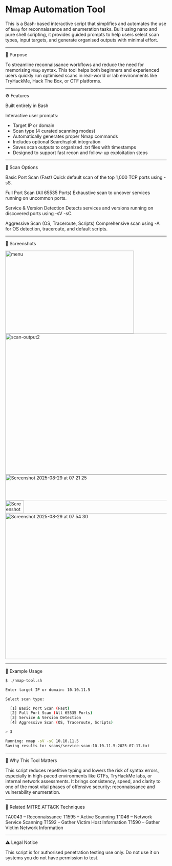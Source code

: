 # Nmap Automation Tool

This is a Bash-based interactive script that simplifies and automates the use of `Nmap` for reconnaissance and enumeration tasks. Built using nano and pure shell scripting, it provides guided prompts to help users select scan types, input targets, and generate organised outputs with minimal effort.

---

🎯 Purpose

To streamline reconnaissance workflows and reduce the need for memorising `Nmap` syntax. This tool helps both beginners and experienced users quickly run optimised scans in real-world or lab environments like TryHackMe, Hack The Box, or CTF platforms.

---

⚙️ Features

Built entirely in Bash

Interactive user prompts:
 - Target IP or domain
 - Scan type (4 curated scanning modes)
 - Automatically generates proper Nmap commands
 - Includes optional Searchsploit integration
 - Saves scan outputs to organized .txt files with timestamps
 - Designed to support fast recon and follow-up exploitation steps

---

🧪 Scan Options

Basic Port Scan (Fast)
  Quick default scan of the top 1,000 TCP ports using -sS.

Full Port Scan (All 65535 Ports)
  Exhaustive scan to uncover services running on uncommon ports.

Service & Version Detection
  Detects services and versions running on discovered ports using -sV -sC.

Aggressive Scan (OS, Traceroute, Scripts)
  Comprehensive scan using -A for OS detection, traceroute, and default scripts.


---

📸 Screenshots

<img width="401" height="259" alt="menu" src="https://github.com/user-attachments/assets/8c8fccbe-6d60-4c8e-99d8-09212ee5f794" />

<img width="668" height="440" alt="scan-output2" src="https://github.com/user-attachments/assets/912922f8-a764-41f9-94e0-8aeb81174189" />

<img width="789" height="81" alt="Screenshot 2025-08-29 at 07 21 25" src="https://github.com/user-attachments/assets/1edc584b-8d07-4c00-81f1-e56d22c1e4e6" />

<img width="57" height="40" alt="Screenshot 2025-08-29 at 07 52 53" src="https://github.com/user-attachments/assets/dcc07a4f-58d7-4892-8304-0786c1600147" />

<img width="1213" height="456" alt="Screenshot 2025-08-29 at 07 54 30" src="https://github.com/user-attachments/assets/6c20547e-7e34-47e5-8163-616ea1d0ae01" />


---

🚀 Example Usage

```bash
$ ./nmap-tool.sh

Enter target IP or domain: 10.10.11.5

Select scan type:

  [1] Basic Port Scan (Fast)
  [2] Full Port Scan (All 65535 Ports)
  [3] Service & Version Detection
  [4] Aggressive Scan (OS, Traceroute, Scripts)

> 3

Running: nmap -sV -sC 10.10.11.5
Saving results to: scans/service-scan-10.10.11.5-2025-07-17.txt
```

---

🧠 Why This Tool Matters

This script reduces repetitive typing and lowers the risk of syntax errors, especially in high-paced environments like CTFs, TryHackMe labs, or internal network assessments. It brings consistency, speed, and clarity to one of the most vital phases of offensive security: reconnaissance and vulnerability enumeration.

---

📎 Related MITRE ATT&CK Techniques

TA0043 – Reconnaissance
T1595 – Active Scanning
T1046 – Network Service Scanning
T1592 – Gather Victim Host Information
T1590 – Gather Victim Network Information

---

⚠️ Legal Notice

This script is for authorised penetration testing use only. Do not use it on systems you do not have permission to test.
